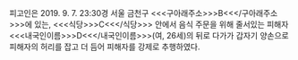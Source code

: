 피고인은 2019. 9. 7. 23:30경 서울 금천구 <<<구아래주소>>>B<<</구아래주소>>>에 있는, <<<식당>>>C<<</식당>>> 안에서 음식 주문을 위해 줄서있는 피해자 <<<내국인이름>>>D<<</내국인이름>>>(여, 26세)의 뒤로 다가가 갑자기 양손으로 피해자의 허리를 잡고 더 듬어 피해자를 강제로 추행하였다.
